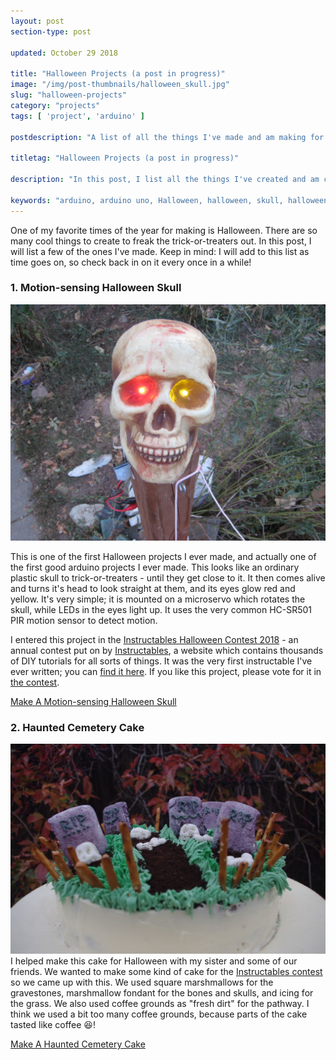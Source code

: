 ```yaml
---
layout: post
section-type: post

updated: October 29 2018

title: "Halloween Projects (a post in progress)"
image: "/img/post-thumbnails/halloween_skull.jpg"
slug: "halloween-projects"
category: "projects"
tags: [ 'project', 'arduino' ]

postdescription: "A list of all the things I've made and am making for halloween"

titletag: "Halloween Projects (a post in progress)"

description: "In this post, I list all the things I've created and am creating for halloween. So far, my list includes a motion-sensing  halloween skull that looks around and has LED eyes, and a creepy cake"

keywords: "arduino, arduino uno, Halloween, halloween, skull, halloween skull, servo, led, LED, PIR, HC-SR501, sensor, motion sensing, Halloween projects, Instructables, cake, icing, marshmallow"
---
```


One of my favorite times of the year for making is Halloween. There are so many cool things to create to freak the trick-or-treaters out. In this post, I will list a few of the ones I've made. Keep in mind: I will add to this list as time goes on, so check back in on it every once in a while!

### 1. Motion-sensing Halloween Skull
[![Picture of the halloween skull](/img/post/halloween/skull.jpg "The Halloween Skull")](https://www.instructables.com/id/Scary-Motion-sensing-Moving-Halloween-Skull/)

This is one of the first Halloween projects I ever made, and actually one of the first good arduino projects I ever made. This looks like an ordinary plastic skull to trick-or-treaters - until they get close to it. It then comes alive and turns it's head to look straight at them, and its eyes glow red and yellow. It's very simple; it is mounted on a microservo which rotates the skull, while LEDs in the eyes light up. It uses the very common HC-SR501 PIR motion sensor to detect motion. 

I entered this project in the [Instructables Halloween Contest 2018](https://www.instructables.com/contest/halloween18/) - an annual contest put on by [Instructables](https://www.instructables.com/), a website which contains thousands of DIY tutorials for all sorts of things. It was the very first instructable I've ever written; you can [find it here](https://www.instructables.com/id/Scary-Motion-sensing-Moving-Halloween-Skull/). If you like this project, please vote for it in [the contest](https://www.instructables.com/contest/halloween18/).

[Make A Motion-sensing Halloween Skull](https://www.instructables.com/id/Scary-Motion-sensing-Moving-Halloween-Skull/)

### 2. Haunted Cemetery Cake
[![Picture of the cake](/img/post/halloween/cemetery_cake.jpg "The Cemetery Cake")](https://www.instructables.com/id/Haunted-Cemetery-Cake/)
I helped make this cake for Halloween with my sister and some of our friends. We wanted to make some kind of cake for the [Instructables contest](https://www.instructables.com/contest/halloween18/) so we came up with this. We used square marshmallows for the gravestones, marshmallow fondant for the bones and skulls, and icing for the grass. We also used coffee grounds as "fresh dirt" for the pathway. I think we used a bit too many coffee grounds, because parts of the cake tasted like coffee :laughing:!

[Make A Haunted Cemetery Cake](https://www.instructables.com/id/Haunted-Cemetery-Cake/)


